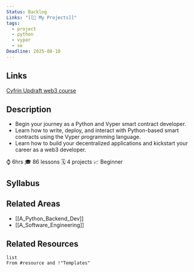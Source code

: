 ```yaml
---
Status: Backlog
Links: "[[🚧 My Projects]]"
tags:
  - project
  - python
  - vyper
  - se
Deadline: 2025-08-10
---
```

## Links

[Cyfrin Updraft web3 course](https://updraft.cyfrin.io/courses/intro-python-vyper-smart-contract-development)

## Description

- Begin your journey as a Python and Vyper smart contract developer. 
- Learn how to write, deploy, and interact with Python-based smart contracts using the Vyper programming language. 
- Learn how to build your decentralized applications and kickstart your career as a web3 developer.

⌚️ 6hrs 🎓 86 lessons 🗓️ 4 projects 📈 Beginner

## Syllabus


## Related Areas

- [[A_Python_Backend_Dev]]
- [[A_Software_Engineering]]

## Related Resources

```dataview
list
From #resource and !"Templates"
```
